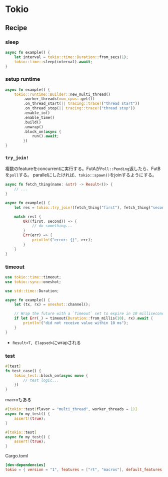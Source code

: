 # Tokio

## Recipe

### sleep

```rust
async fn example() {
    let interval = tokio::time::Duration::from_secs(1);
    tokio::time::sleep(interval).await;
}
```

### setup runtime

```rust
async fn example() {
    tokio::runtime::Builder::new_multi_thread()
        .worker_threads(num_cpus::get())
        .on_thread_start(|| tracing::trace!("thread start"))
        .on_thread_stop(|| tracing::trace!("thread stop"))
        .enable_io()
        .enable_time()
        .build()
        .unwrap()
        .block_on(async {
            run().await;
        })
}
```

### `try_join!`

複数のfeatureをconcurrentに実行する。FutAが`Poll::Pending`返したら、FutBを`poll`する。 
parallelにしたければ、`tokio::spawn()`をjoinするようにする。

```rust
async fn fetch_thing(name: &str) -> Result<()> {
    // ...
}

async fn example() {
    let res = tokio::try_join!(fetch_thing("first"), fetch_thing("second"));

    match rest {
        Ok((first, second)) => {
            // do something...
        }
        Err(err) => {
            println!("error: {}", err);
        }
    }
}
```

### timeout

```rust
use tokio::time::timeout;
use tokio::sync::oneshot;

use std::time::Duration;

async fn example() {
    let (tx, rx) = oneshot::channel();

    // Wrap the future with a `Timeout` set to expire in 10 milliseconds.
    if let Err(_) = timeout(Duration::from_millis(10), rx).await {
        println!("did not receive value within 10 ms");
    }
}
```

* `Result<T, Elapsed>`にwrapされる

### test

```rust
#[test]
fn test_case() {
    tokio_test::block_on(async move {
        // test logic...
    })
}
```

macroもある

```rust
#[tokio::test(flavor = "multi_thread", worker_threads = 1)]
async fn my_test() {
    assert!(true);
}

#[tokio::test]
async fn my_test() {
    assert!(true);
}
```

Cargo.toml
```toml
[dev-dependencies]
tokio = { version = "1", features = ["rt", "macros"], default_features = false }
```
